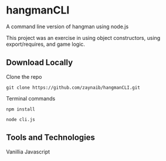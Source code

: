# hangmanCLI

A command line version of hangman using node.js

This project was an exercise in using object constructors, using export/requires, and game logic. 

## Download Locally

Clone the repo  

```
git clone https://github.com/zaynaib/hangmanCLI.git
```

Terminal commands 

```
npm install

node cli.js

```


## Tools and Technologies

Vanillia Javascript
